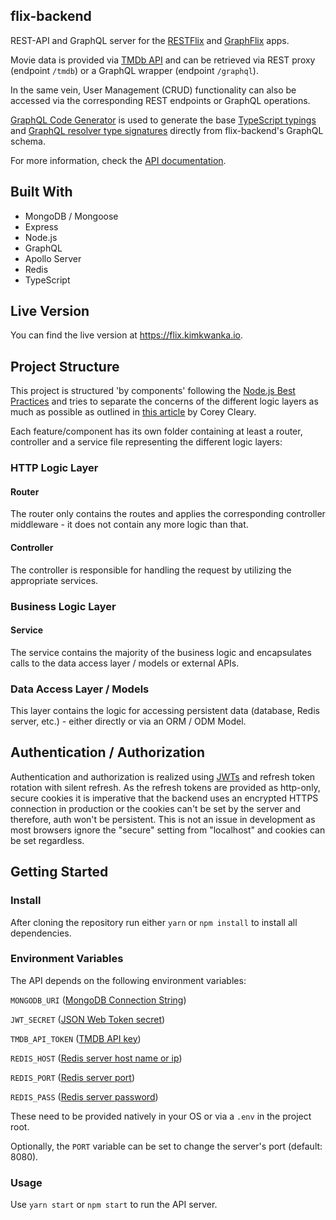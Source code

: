 ## flix-backend
REST-API and GraphQL server for the [RESTFlix](https://github.com/kimkwanka/RESTFlix) and  [GraphFlix](https://github.com/kimkwanka/GraphFlix) apps.

Movie data is provided via [TMDb API](https://developers.themoviedb.org/3/getting-started/introduction) and can be retrieved via REST proxy (endpoint `/tmdb`) or a GraphQL wrapper (endpoint `/graphql`).

In the same vein, User Management (CRUD) functionality can also be accessed via the corresponding REST endpoints or GraphQL operations.

[GraphQL Code Generator](https://www.graphql-code-generator.com/) is used to generate the base [TypeScript typings](https://www.graphql-code-generator.com/plugins/typescript) and [GraphQL resolver type signatures](https://www.graphql-code-generator.com/plugins/typescript-resolvers) directly from flix-backend's GraphQL schema.

For more information, check the [API documentation](https://flix.kimkwanka.io/documentation.html).
## Built With
- MongoDB / Mongoose
- Express
- Node.js
- GraphQL
- Apollo Server
- Redis
- TypeScript

## Live Version
You can find the live version at https://flix.kimkwanka.io.

## Project Structure
This project is structured 'by components' following the [Node.js Best Practices](https://github.com/goldbergyoni/nodebestpractices) and tries to separate the concerns of the different logic layers as much as possible as outlined in [this article](https://www.coreycleary.me/project-structure-for-an-express-rest-api-when-there-is-no-standard-way) by Corey Cleary.

Each feature/component has its own folder containing at least a router, controller and a service file representing the different logic layers:

### HTTP Logic Layer
#### Router
The router only contains the routes and applies the corresponding
controller middleware - it does not contain any more logic than that.

#### Controller
The controller is responsible for handling the request by utilizing the appropriate services.

### Business Logic Layer

#### Service
The service contains the majority of the business logic and encapsulates
calls to the data access layer / models or external APIs.

### Data Access Layer / Models
This layer contains the logic for accessing persistent data (database, Redis server, etc.) - either directly or via an ORM / ODM Model.

## Authentication / Authorization

Authentication and authorization is realized using [JWTs](https://jwt.io/) and refresh token rotation with silent refresh. As the refresh tokens are provided as http-only, secure cookies it is imperative that the backend uses an encrypted HTTPS connection in production or the cookies can't be set by the server and therefore, auth won't be persistent. This is not an issue in development as most browsers ignore the "secure" setting from "localhost" and cookies can be set regardless.

## Getting Started

### Install
After cloning the repository run either
``yarn`` or ``npm install`` to install all dependencies.

### Environment Variables
The API depends on the following environment variables:

``MONGODB_URI`` ([MongoDB Connection String](https://docs.mongodb.com/manual/reference/connection-string/))

``JWT_SECRET`` ([JSON Web Token secret](https://jwt.io/introduction))

``TMDB_API_TOKEN`` ([TMDB API key](https://developers.themoviedb.org/3/getting-started/introduction))

``REDIS_HOST`` ([Redis server host name or ip](https://redis.io/topics/rediscli))

``REDIS_PORT`` ([Redis server port](https://redis.io/topics/rediscli))

``REDIS_PASS`` ([Redis server password](https://redis.io/topics/rediscli))

These need to be provided natively in your OS or via a ``.env`` in the project root.

Optionally, the ``PORT`` variable can be set to change the server's port (default: 8080).

### Usage
Use ``yarn start`` or ``npm start`` to run the API server.

